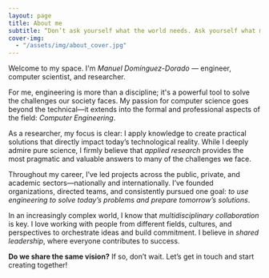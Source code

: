 ```yaml
---
layout: page
title: About me
subtitle: “Don’t ask yourself what the world needs. Ask yourself what makes you come alive, and go do that.” - Howard Thurman
cover-img:
  - "/assets/img/about_cover.jpg"
---
```


Welcome to my space. I'm *Manuel Domínguez-Dorado* — engineer, computer scientist, and researcher.

For me, engineering is more than a discipline; it's a powerful tool to solve the challenges our society faces. My passion for computer science goes beyond the technical—it extends into the formal and professional aspects of the field: *Computer Engineering*.

As a researcher, my focus is clear: I apply knowledge to create practical solutions that directly impact today’s technological reality. While I deeply admire pure science, I firmly believe that *applied research* provides the most pragmatic and valuable answers to many of the challenges we face.

Throughout my career, I’ve led projects across the public, private, and academic sectors—nationally and internationally. I’ve founded organizations, directed teams, and consistently pursued one goal: *to use engineering to solve today’s problems and prepare tomorrow’s solutions*.

In an increasingly complex world, I know that *multidisciplinary collaboration* is key. I love working with people from different fields, cultures, and perspectives to orchestrate ideas and build commitment. I believe in *shared leadership*, where everyone contributes to success.

**Do we share the same vision?** If so, don’t wait. Let’s get in touch and start creating together!

